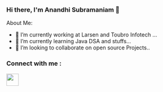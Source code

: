 ### Hi there, I'm Anandhi Subramaniam 👋



About Me:
- 🔭 I’m currently working at Larsen and Toubro Infotech ...
- 🌱 I’m currently learning Java DSA and stuffs...
- 👯 I’m looking to collaborate on open source Projects..


### Connect with me :

<img height="32" width="32" src="https://cdn.jsdelivr.net/npm/simple-icons@v5/icons/linkedin.svg" />






